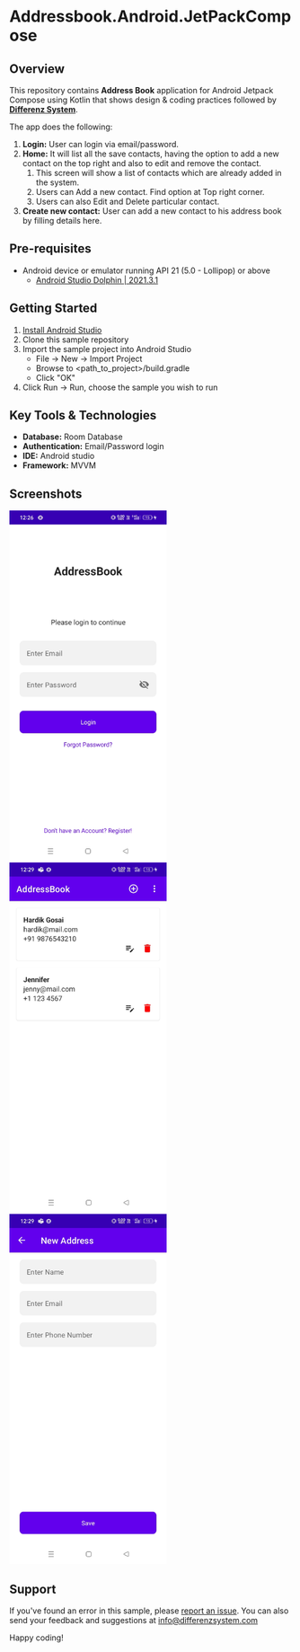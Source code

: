 # Addressbook.Android.JetPackCompose

## Overview
This repository contains **Address Book** application for Android Jetpack Compose using Kotlin that shows design & coding practices followed by **[Differenz System](http://www.differenzsystem.com/)**.

The app does the following:
1. **Login:** User can login via email/password.
2. **Home:** It will list all the save contacts, having the option to add a new contact on the top right and also to edit and remove the contact.
    1. This screen will show a list of contacts which are already added in the system.
    2. Users can Add a new contact. Find option at Top right corner.
    3. Users can also Edit and Delete particular contact.
3. **Create new contact:** User can add a new contact to his address book by filling details here.

## Pre-requisites
- Android device or emulator running API 21 (5.0 - Lollipop) or above
  - [Android Studio Dolphin | 2021.3.1](https://developer.android.com/studio/index.html)

## Getting Started
1. [Install Android Studio](https://developer.android.com/studio/index.html)
2. Clone this sample repository
3. Import the sample project into Android Studio
    - File -> New -> Import Project
    - Browse to <path_to_project>/build.gradle
    - Click "OK"
4. Click Run -> Run, choose the sample you wish to run

## Key Tools & Technologies
- **Database:** Room Database
- **Authentication:** Email/Password login
- **IDE:** Android studio
- **Framework:** MVVM

## Screenshots
<img src="https://github.com/differenz-system/Addressbook.Android.JetPackCompose/blob/22c0b7d6a6fdddedb51d28345d7ba24199c9a6d2/screenshots/login.jpg" width="280"> <img src="https://github.com/differenz-system/Addressbook.Android.JetPackCompose/blob/22c0b7d6a6fdddedb51d28345d7ba24199c9a6d2/screenshots/list.jpg" width="280"> <img src="https://github.com/differenz-system/Addressbook.Android.JetPackCompose/blob/30b463cb0174869e95b54e12c2e216a8cb8a53b1/screenshots/details.jpg" width="280">

## Support
If you've found an error in this sample, please [report an issue](https://github.com/differenz-system/Addressbook.Android.JetPackCompose/issues/new). You can also send your feedback and suggestions at info@differenzsystem.com

Happy coding!
